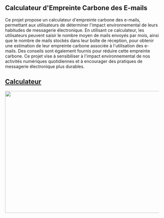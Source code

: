 ## Calculateur d'Empreinte Carbone des E-mails

Ce projet propose un calculateur d'empreinte carbone des e-mails, permettant aux utilisateurs de déterminer l'impact environnemental de leurs habitudes de messagerie électronique. En utilisant ce calculateur, les utilisateurs peuvent saisir le nombre moyen de mails envoyés par mois, ainsi que le nombre de mails stockés dans leur boîte de réception, pour obtenir une estimation de leur empreinte carbone associée à l'utilisation des e-mails. Des conseils sont également fournis pour réduire cette empreinte carbone.
Ce projet vise à sensibiliser à l'impact environnemental de nos activités numériques quotidiennes et à encourager des pratiques de messagerie électronique plus durables.

## [Calculateur](https://taoufik05.github.io/Carbone-des-E-mails/)


<p align="center">
    <img src="https://github.com/TAOUFIK05/emp8/blob/main/carbonne2.jpg" width='600' height="400" />
</p>
